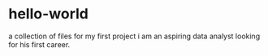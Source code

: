 # hello-world
a collection of files for my first project
i am an aspiring data analyst looking for his first career.
